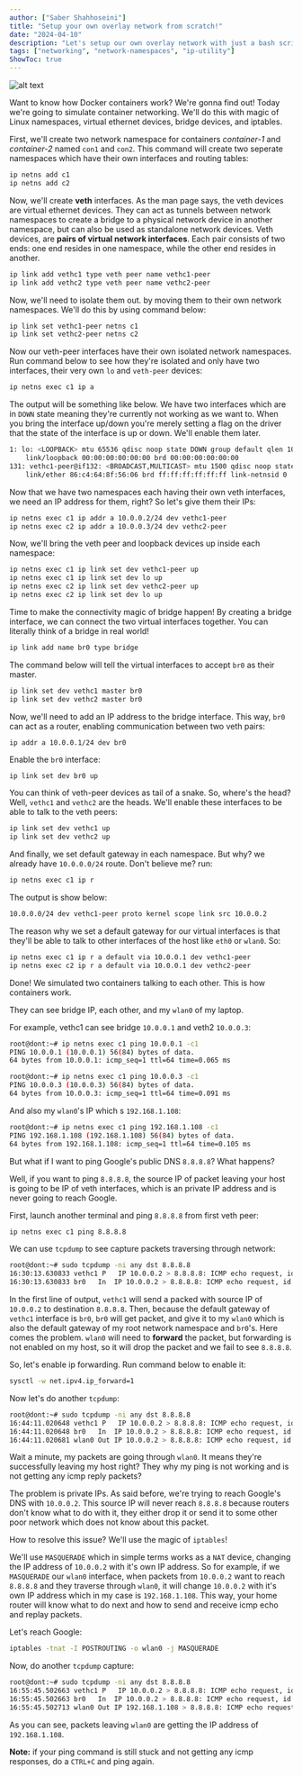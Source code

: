 ```yaml
---
author: ["Saber Shahhoseini"]
title: "Setup your own overlay network from scratch!"
date: "2024-04-10"
description: "Let's setup our own overlay network with just a bash script!"
tags: ["networking", "network-namespaces", "ip-utility"]
ShowToc: true
---
```


![alt text](http://github.com/sabershahhoseini/sabersh.ir/static/images/2024/04/veth-network.png)

Want to know how Docker containers work? We're gonna find out!
Today we're going to simulate container networking. We'll do this with magic of Linux namespaces, virtual ethernet devices, bridge devices, and iptables.

First, we'll create two network namespace for containers *container-1* and *container-2* named `con1` and `con2`. This command will create two seperate namespaces which have their own interfaces and routing tables:

```bash
ip netns add c1
ip netns add c2
```

Now, we'll create **veth** interfaces. As the man page says, the veth devices are virtual ethernet devices.  They can act as tunnels between network namespaces to create a bridge to a physical network device in another namespace, but can also be used as standalone network devices. Veth devices, are **pairs of virtual network interfaces**. Each pair consists of two ends: one end resides in one namespace, while the other end resides in another.

```bash
ip link add vethc1 type veth peer name vethc1-peer
ip link add vethc2 type veth peer name vethc2-peer
```

Now, we'll need to isolate them out. by moving them to their own network namespaces. We'll do this by using command below:

```bash
ip link set vethc1-peer netns c1
ip link set vethc2-peer netns c2
```

Now our veth-peer interfaces have their own isolated network namespaces. Run command below to see how they're isolated and only have two interfaces, their very own `lo` and `veth-peer` devices:

```bash
ip netns exec c1 ip a
```

The output will be something like below. We have two interfaces which are in `DOWN` state meaning they're currently not working as we want to. When you bring the interface up/down you're merely setting a flag on the driver that the state of the interface is up or down.
We'll enable them later.

```bash
1: lo: <LOOPBACK> mtu 65536 qdisc noop state DOWN group default qlen 1000
    link/loopback 00:00:00:00:00:00 brd 00:00:00:00:00:00
131: vethc1-peer@if132: <BROADCAST,MULTICAST> mtu 1500 qdisc noop state DOWN group default qlen 1000
    link/ether 86:c4:64:8f:56:06 brd ff:ff:ff:ff:ff:ff link-netnsid 0
```

Now that we have two namespaces each having their own veth interfaces, we need an IP address for them, right? So let's give them their IPs:

```bash
ip netns exec c1 ip addr a 10.0.0.2/24 dev vethc1-peer
ip netns exec c2 ip addr a 10.0.0.3/24 dev vethc2-peer
```

Now, we'll bring the veth peer and loopback devices up inside each namespace:

```bash
ip netns exec c1 ip link set dev vethc1-peer up
ip netns exec c1 ip link set dev lo up
ip netns exec c2 ip link set dev vethc2-peer up
ip netns exec c2 ip link set dev lo up
```

Time to make the connectivity magic of bridge happen! By creating a bridge interface, we can connect the two virtual interfaces together. You can literally think of a bridge in real world!

```bash
ip link add name br0 type bridge
```

The command below will tell the virtual interfaces to accept `br0` as their master.

```bash
ip link set dev vethc1 master br0
ip link set dev vethc2 master br0
```

Now, we'll need to add an IP address to the bridge interface. This way, `br0` can act as a router, enabling communication between two veth pairs:

```bash
ip addr a 10.0.0.1/24 dev br0
```

Enable the `br0` interface:

```
ip link set dev br0 up
```

You can think of veth-peer devices as tail of a snake. So, where's the head? Well, `vethc1` and `vethc2` are the heads. We'll enable these interfaces to be able to talk to the veth peers:

```bash
ip link set dev vethc1 up
ip link set dev vethc2 up
```

And finally, we set default gateway in each namespace. But why? we already have `10.0.0.0/24` route. Don't believe me? run:

```bash
ip netns exec c1 ip r
```

The output is show below:

```bash
10.0.0.0/24 dev vethc1-peer proto kernel scope link src 10.0.0.2
```

The reason why we set a default gateway for our virtual interfaces is that they'll be able to talk to other interfaces of the host like `eth0` or `wlan0`. So:

```bash
ip netns exec c1 ip r a default via 10.0.0.1 dev vethc1-peer
ip netns exec c2 ip r a default via 10.0.0.1 dev vethc2-peer
```

Done! We simulated two containers talking to each other. This is how containers work.

They can see bridge IP, each other, and my `wlan0` of my laptop.

For example, vethc1 can see bridge `10.0.0.1` and veth2 `10.0.0.3`:

```bash
root@dont:~# ip netns exec c1 ping 10.0.0.1 -c1
PING 10.0.0.1 (10.0.0.1) 56(84) bytes of data.
64 bytes from 10.0.0.1: icmp_seq=1 ttl=64 time=0.065 ms

root@dont:~# ip netns exec c1 ping 10.0.0.3 -c1
PING 10.0.0.3 (10.0.0.3) 56(84) bytes of data.
64 bytes from 10.0.0.3: icmp_seq=1 ttl=64 time=0.091 ms
```

And also my `wlan0`'s IP which s `192.168.1.108`:

```bash
root@dont:~# ip netns exec c1 ping 192.168.1.108 -c1
PING 192.168.1.108 (192.168.1.108) 56(84) bytes of data.
64 bytes from 192.168.1.108: icmp_seq=1 ttl=64 time=0.105 ms
```

But what if I want to ping Google's public DNS `8.8.8.8`? What happens?

Well, if you want to ping `8.8.8.8`, the source IP of packet leaving your host is going to be IP of veth interfaces, which is an private IP address and is never going to reach Google.

First, launch another terminal and ping `8.8.8.8` from first veth peer:

```bash
ip netns exec c1 ping 8.8.8.8
```

We can use `tcpdump` to see capture packets traversing through network:

```bash
root@dont:~# sudo tcpdump -ni any dst 8.8.8.8
16:30:13.630833 vethc1 P   IP 10.0.0.2 > 8.8.8.8: ICMP echo request, id 50500, seq 6, length 64
16:30:13.630833 br0   In  IP 10.0.0.2 > 8.8.8.8: ICMP echo request, id 50500, seq 6, length 64
```

In the first line of output, `vethc1` will send a packed with source IP of `10.0.0.2` to destination `8.8.8.8`. Then, because the default gateway of `vethc1` interface is `br0`, `br0` will get packet, and give it to my `wlan0` which is also the default gateway of my root network namespace and `br0`'s.
Here comes the problem. `wlan0` will need to **forward** the packet, but forwarding is not enabled on my host, so it will drop the packet and we fail to see `8.8.8.8`.

So, let's enable ip forwarding. Run command below to enable it:

```bash
sysctl -w net.ipv4.ip_forward=1
```

Now let's do another `tcpdump`:

```bash
root@dont:~# sudo tcpdump -ni any dst 8.8.8.8
16:44:11.020648 vethc1 P   IP 10.0.0.2 > 8.8.8.8: ICMP echo request, id 32992, seq 52, length 64
16:44:11.020648 br0   In  IP 10.0.0.2 > 8.8.8.8: ICMP echo request, id 32992, seq 52, length 64
16:44:11.020681 wlan0 Out IP 10.0.0.2 > 8.8.8.8: ICMP echo request, id 32992, seq 52, length 64
```

Wait a minute, my packets are going through `wlan0`. It means they're successfully leaving my host right? They why my ping is not working and is not getting any icmp reply packets?

The problem is private IPs. As said before, we're trying to reach Google's DNS with `10.0.0.2`. This source IP will never reach `8.8.8.8` because routers don't know what to do with it, they either drop it or send it to some other poor network which does not know about this packet.

How to resolve this issue? We'll use the magic of `iptables`!

We'll use `MASQUERADE` which in simple terms works as a `NAT` device, changing the IP address of `10.0.0.2` with it's own IP address. So for example, if we `MASQUERADE` our `wlan0` interface, when packets from `10.0.0.2` want to reach `8.8.8.8` and they traverse through `wlan0`, it will change `10.0.0.2` with it's own IP address which in my case is `192.168.1.108`. This way, your home router will know what to do next and how to send and receive icmp echo and replay packets.

Let's reach Google:

```bash
iptables -tnat -I POSTROUTING -o wlan0 -j MASQUERADE
```

Now, do another `tcpdump` capture:

```bash
root@dont:~# sudo tcpdump -ni any dst 8.8.8.8
16:55:45.502663 vethc1 P   IP 10.0.0.2 > 8.8.8.8: ICMP echo request, id 49508, seq 4, length 64
16:55:45.502663 br0   In  IP 10.0.0.2 > 8.8.8.8: ICMP echo request, id 49508, seq 4, length 64
16:55:45.502713 wlan0 Out IP 192.168.1.108 > 8.8.8.8: ICMP echo request, id 49508, seq 4, length 64
```

As you can see, packets leaving `wlan0` are getting the IP address of `192.168.1.108`.

**Note:** if your ping command is still stuck and not getting any icmp responses, do a `CTRL+C` and ping again.
